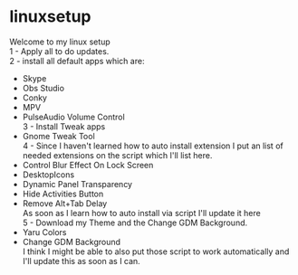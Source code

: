 # linuxsetup<br>
Welcome to my linux setup<br>
1 - Apply all to do updates. <br>
2 - install all default apps which are:<br>
  - Skype<br>
  - Obs Studio<br>
  - Conky<br>
  - MPV<br>
  - PulseAudio Volume Control<br>
3 - Install Tweak apps<br>
  - Gnome Tweak Tool<br>
4 - Since I haven't learned how to auto install extension I put an list of needed extensions on the script  which I'll list here.<br>
  - Control Blur Effect On Lock Screen <br>
  - DesktopIcons <br>
  - Dynamic Panel Transparency <br>
  - Hide Activities Button<br> 
  - Remove Alt+Tab Delay <br>
As soon as I learn how to auto install via script I'll update it here<br>
5 - Download my Theme and the Change GDM Background.<br>
  - Yaru Colors <br>
  - Change GDM Background<br>
I think I might be able to also put those script to work automatically and I'll update this as soon as I can.<br>
